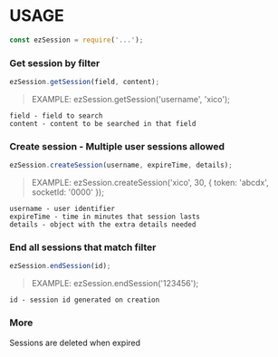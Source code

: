 # USAGE
```javascript
const ezSession = require('...');
```

### Get session by filter
```javascript
ezSession.getSession(field, content);
```
> EXAMPLE: ezSession.getSession('username', 'xico');

```
field - field to search
content - content to be searched in that field
```

### Create session - Multiple user sessions allowed
```javascript
ezSession.createSession(username, expireTime, details);
```
> EXAMPLE: ezSession.createSession('xico', 30, { token: 'abcdx', socketId: '0000' });

```
username - user identifier
expireTime - time in minutes that session lasts
details - object with the extra details needed
```

### End all sessions that match filter
```javascript
ezSession.endSession(id);
```
> EXAMPLE: ezSession.endSession('123456');

```
id - session id generated on creation
```

### More
Sessions are deleted when expired